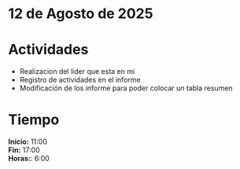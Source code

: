 #  12 de Agosto de 2025

# Actividades

- Realizacion del lider que esta en mi
- Registro de actividades en el informe
- Modificación de los informe para poder colocar un tabla resumen 

# Tiempo

**Inicio:** 11:00  
**Fin:** 17:00  
**Horas:**: 6:00  
